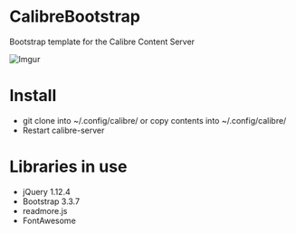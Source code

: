 # CalibreBootstrap
Bootstrap template for the Calibre Content Server

![Imgur](http://imgur.com/yUZRhX9.png)

# Install
- git clone into ~/.config/calibre/  or copy contents into ~/.config/calibre/
- Restart calibre-server

# Libraries in use
- jQuery 1.12.4
- Bootstrap 3.3.7
- readmore.js
- FontAwesome
